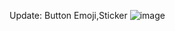 Update:
  Button Emoji,Sticker
![image](https://github.com/za12ew44zz/ReRename-program/assets/85066044/016d15c0-d830-42a5-90d9-c4983fc7ddd0)
